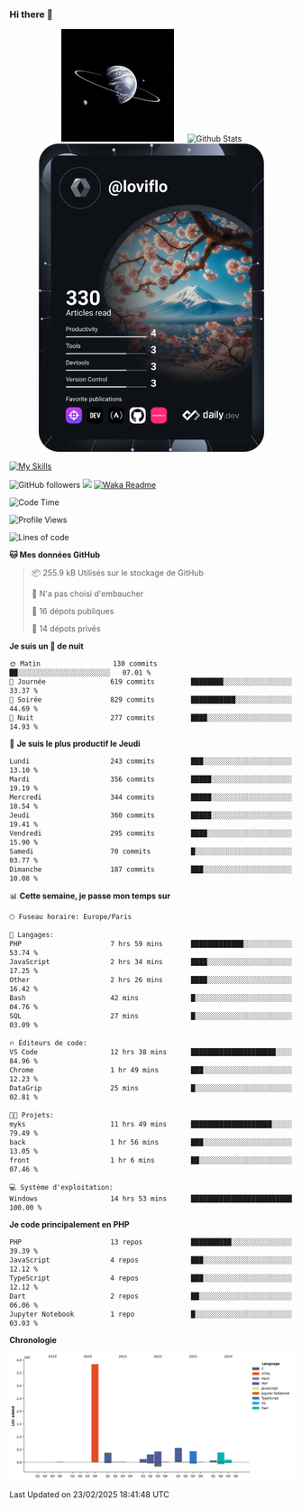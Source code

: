 ### Hi there 👋

<p align="center">
  <img src="https://github.com/Loviflo/Loviflo/blob/main/img/portrait.jpg" alt="Loviflo" height="200" style="margin-right: 20px"/>
  <img src="https://github-readme-stats.vercel.app/api?username=Loviflo&show_icons=true&theme=graywhite" alt="Github Stats" />
  <a href="https://app.daily.dev/loviflo"><img src="https://github.com/loviflo/loviflo/blob/main/devcard.svg" width="400" alt="Loviflo's Dev Card"/></a>
</p>

[![My Skills](https://skillicons.dev/icons?i=php,laravel,symfony,dotnet,cs,nodejs,mysql,postgres,js,ts,html,css,sass,angular,react,electron,docker,webpack,vscode,figma,git,github,gitlab,nginx,postman&perline=5)](https://skillicons.dev)

![GitHub followers](https://img.shields.io/github/followers/Loviflo?label=Follow&style=social)
![](https://visitor-badge.glitch.me/badge?page_id=Loviflo.Loviflo)
[![Waka Readme](https://github.com/Loviflo/Loviflo/actions/workflows/update-stats.yml/badge.svg)](https://github.com/Loviflo/Loviflo/actions/workflows/update-stats.yml)

<!--START_SECTION:waka-->
![Code Time](http://img.shields.io/badge/Code%20Time-2%2C626%20hrs%206%20mins-blue)

![Profile Views](http://img.shields.io/badge/Vues%20du%20profil-0-blue)

![Lines of code](https://img.shields.io/badge/Depuis%20Hello%20World%2C%20j%27ai%20%C3%A9crit-6.6%20million%20Lignes%20de%20code-blue)

**🐱 Mes données GitHub** 

> 📦 255.9 kB Utilisés sur le stockage de GitHub 
 > 
> 🚫 N'a pas choisi d'embaucher
 > 
> 📜 16 dépots publiques 
 > 
> 🔑 14 dépots privés 
 > 
**Je suis un 🦉 de nuit** 

```text
🌞 Matin                  130 commits         ██░░░░░░░░░░░░░░░░░░░░░░░   07.01 % 
🌆 Journée                619 commits         ████████░░░░░░░░░░░░░░░░░   33.37 % 
🌃 Soirée                 829 commits         ███████████░░░░░░░░░░░░░░   44.69 % 
🌙 Nuit                   277 commits         ████░░░░░░░░░░░░░░░░░░░░░   14.93 % 
```
📅 **Je suis le plus productif le Jeudi** 

```text
Lundi                    243 commits         ███░░░░░░░░░░░░░░░░░░░░░░   13.10 % 
Mardi                    356 commits         █████░░░░░░░░░░░░░░░░░░░░   19.19 % 
Mercredi                 344 commits         █████░░░░░░░░░░░░░░░░░░░░   18.54 % 
Jeudi                    360 commits         █████░░░░░░░░░░░░░░░░░░░░   19.41 % 
Vendredi                 295 commits         ████░░░░░░░░░░░░░░░░░░░░░   15.90 % 
Samedi                   70 commits          █░░░░░░░░░░░░░░░░░░░░░░░░   03.77 % 
Dimanche                 187 commits         ███░░░░░░░░░░░░░░░░░░░░░░   10.08 % 
```


📊 **Cette semaine, je passe mon temps sur** 

```text
🕑︎ Fuseau horaire: Europe/Paris

💬 Langages: 
PHP                      7 hrs 59 mins       █████████████░░░░░░░░░░░░   53.74 % 
JavaScript               2 hrs 34 mins       ████░░░░░░░░░░░░░░░░░░░░░   17.25 % 
Other                    2 hrs 26 mins       ████░░░░░░░░░░░░░░░░░░░░░   16.42 % 
Bash                     42 mins             █░░░░░░░░░░░░░░░░░░░░░░░░   04.76 % 
SQL                      27 mins             █░░░░░░░░░░░░░░░░░░░░░░░░   03.09 % 

🔥 Éditeurs de code: 
VS Code                  12 hrs 38 mins      █████████████████████░░░░   84.96 % 
Chrome                   1 hr 49 mins        ███░░░░░░░░░░░░░░░░░░░░░░   12.23 % 
DataGrip                 25 mins             █░░░░░░░░░░░░░░░░░░░░░░░░   02.81 % 

🐱‍💻 Projets: 
myks                     11 hrs 49 mins      ████████████████████░░░░░   79.49 % 
back                     1 hr 56 mins        ███░░░░░░░░░░░░░░░░░░░░░░   13.05 % 
front                    1 hr 6 mins         ██░░░░░░░░░░░░░░░░░░░░░░░   07.46 % 

💻 Système d'exploitation: 
Windows                  14 hrs 53 mins      █████████████████████████   100.00 % 
```

**Je code principalement en PHP** 

```text
PHP                      13 repos            ██████████░░░░░░░░░░░░░░░   39.39 % 
JavaScript               4 repos             ███░░░░░░░░░░░░░░░░░░░░░░   12.12 % 
TypeScript               4 repos             ███░░░░░░░░░░░░░░░░░░░░░░   12.12 % 
Dart                     2 repos             ██░░░░░░░░░░░░░░░░░░░░░░░   06.06 % 
Jupyter Notebook         1 repo              █░░░░░░░░░░░░░░░░░░░░░░░░   03.03 % 
```



**Chronologie**

![Lines of Code chart](https://raw.githubusercontent.com/Loviflo/Loviflo/main/assets/bar_graph.png)


 Last Updated on 23/02/2025 18:41:48 UTC
<!--END_SECTION:waka-->
